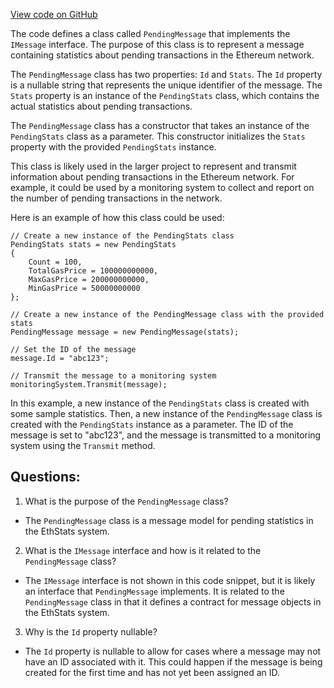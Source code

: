 [View code on GitHub](https://github.com/nethermindeth/nethermind/Nethermind.EthStats/Messages/PendingMessage.cs)

The code defines a class called `PendingMessage` that implements the `IMessage` interface. The purpose of this class is to represent a message containing statistics about pending transactions in the Ethereum network. 

The `PendingMessage` class has two properties: `Id` and `Stats`. The `Id` property is a nullable string that represents the unique identifier of the message. The `Stats` property is an instance of the `PendingStats` class, which contains the actual statistics about pending transactions.

The `PendingMessage` class has a constructor that takes an instance of the `PendingStats` class as a parameter. This constructor initializes the `Stats` property with the provided `PendingStats` instance.

This class is likely used in the larger project to represent and transmit information about pending transactions in the Ethereum network. For example, it could be used by a monitoring system to collect and report on the number of pending transactions in the network. 

Here is an example of how this class could be used:

```
// Create a new instance of the PendingStats class
PendingStats stats = new PendingStats
{
    Count = 100,
    TotalGasPrice = 100000000000,
    MaxGasPrice = 200000000000,
    MinGasPrice = 50000000000
};

// Create a new instance of the PendingMessage class with the provided stats
PendingMessage message = new PendingMessage(stats);

// Set the ID of the message
message.Id = "abc123";

// Transmit the message to a monitoring system
monitoringSystem.Transmit(message);
```

In this example, a new instance of the `PendingStats` class is created with some sample statistics. Then, a new instance of the `PendingMessage` class is created with the `PendingStats` instance as a parameter. The ID of the message is set to "abc123", and the message is transmitted to a monitoring system using the `Transmit` method.
## Questions: 
 1. What is the purpose of the `PendingMessage` class?
- The `PendingMessage` class is a message model for pending statistics in the EthStats system.

2. What is the `IMessage` interface and how is it related to the `PendingMessage` class?
- The `IMessage` interface is not shown in this code snippet, but it is likely an interface that `PendingMessage` implements. It is related to the `PendingMessage` class in that it defines a contract for message objects in the EthStats system.

3. Why is the `Id` property nullable?
- The `Id` property is nullable to allow for cases where a message may not have an ID associated with it. This could happen if the message is being created for the first time and has not yet been assigned an ID.